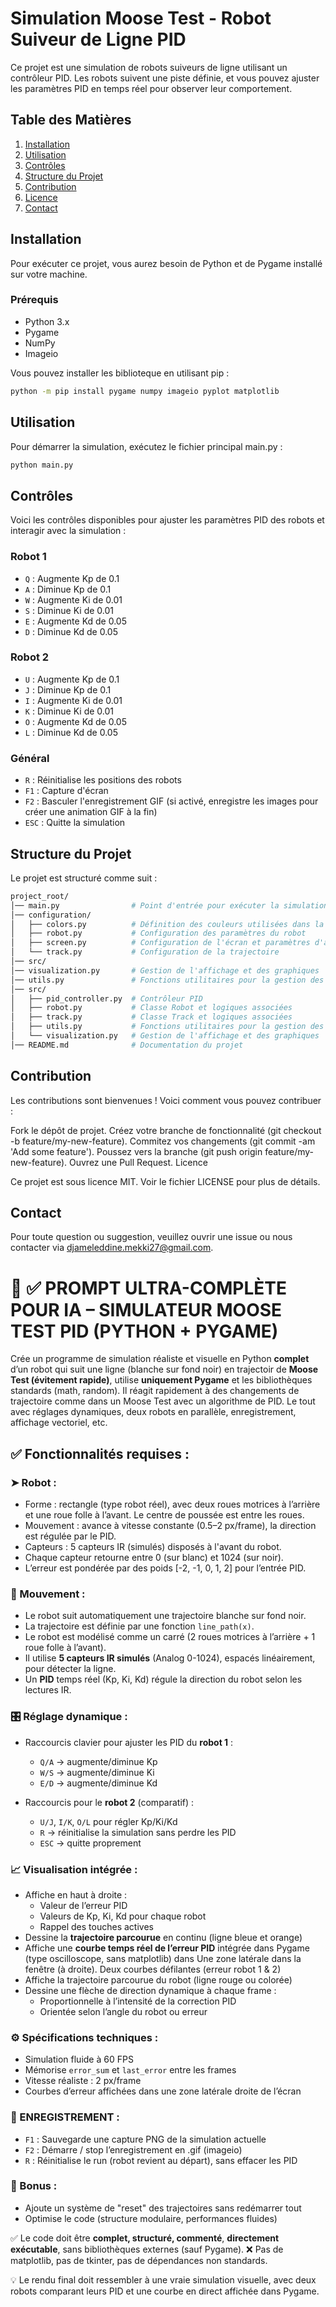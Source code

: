 # Simulation Moose Test - Robot Suiveur de Ligne PID

Ce projet est une simulation de robots suiveurs de ligne utilisant un contrôleur PID. Les robots suivent une piste définie, et vous pouvez ajuster les paramètres PID en temps réel pour observer leur comportement.

## Table des Matières

1. [Installation](#installation)
2. [Utilisation](#utilisation)
3. [Contrôles](#contrôles)
4. [Structure du Projet](#structure-du-projet)
5. [Contribution](#contribution)
6. [Licence](#licence)
7. [Contact](#contact)

## Installation

Pour exécuter ce projet, vous aurez besoin de Python et de Pygame installé sur votre machine.

### Prérequis

- Python 3.x
- Pygame
- NumPy
- Imageio

Vous pouvez installer les biblioteque en utilisant pip :

```bash
python -m pip install pygame numpy imageio pyplot matplotlib
```

## Utilisation

Pour démarrer la simulation, exécutez le fichier principal main.py :

```bash
python main.py
```

## Contrôles

Voici les contrôles disponibles pour ajuster les paramètres PID des robots et interagir avec la simulation :

### Robot 1

* `Q` : Augmente Kp de 0.1
* `A` : Diminue Kp de 0.1
* `W` : Augmente Ki de 0.01
* `S` : Diminue Ki de 0.01
* `E` : Augmente Kd de 0.05
* `D` : Diminue Kd de 0.05

### Robot 2

* `U` : Augmente Kp de 0.1
* `J` : Diminue Kp de 0.1
* `I` : Augmente Ki de 0.01
* `K` : Diminue Ki de 0.01
* `O` : Augmente Kd de 0.05
* `L` : Diminue Kd de 0.05

### Général

* `R` : Réinitialise les positions des robots
* `F1` : Capture d'écran
* `F2` : Basculer l'enregistrement GIF (si activé, enregistre les images pour créer une animation GIF à la fin)
* `ESC` : Quitte la simulation

## Structure du Projet

Le projet est structuré comme suit :

```bash
project_root/
│── main.py                # Point d'entrée pour exécuter la simulation
│── configuration/
│   ├── colors.py          # Définition des couleurs utilisées dans la simulation
│   ├── robot.py           # Configuration des paramètres du robot
│   ├── screen.py          # Configuration de l'écran et paramètres d'affichage
│   └── track.py           # Configuration de la trajectoire
│── src/
│── visualization.py       # Gestion de l'affichage et des graphiques
│── utils.py               # Fonctions utilitaires pour la gestion des événements et des captures
│── src/
│   ├── pid_controller.py  # Contrôleur PID
│   ├── robot.py           # Classe Robot et logiques associées
│   ├── track.py           # Classe Track et logiques associées
│   ├── utils.py           # Fonctions utilitaires pour la gestion des événements et des captures
│   └── visualization.py   # Gestion de l'affichage et des graphiques
│── README.md              # Documentation du projet
```
## Contribution

Les contributions sont bienvenues ! Voici comment vous pouvez contribuer :

Fork le dépôt de projet.
Créez votre branche de fonctionnalité (git checkout -b feature/my-new-feature).
Commitez vos changements (git commit -am 'Add some feature').
Poussez vers la branche (git push origin feature/my-new-feature).
Ouvrez une Pull Request.
Licence

Ce projet est sous licence MIT. Voir le fichier LICENSE pour plus de détails.

## Contact

Pour toute question ou suggestion, veuillez ouvrir une issue ou nous contacter via djameleddine.mekki27@gmail.com.

# 🎯 **✅ PROMPT ULTRA-COMPLÈTE POUR IA – SIMULATEUR MOOSE TEST PID (PYTHON + PYGAME)**

Crée un programme de simulation réaliste et visuelle en Python **complet**  d’un robot qui suit une ligne (blanche sur fond noir) en trajectoir de **Moose Test (évitement rapide)**, utilise **uniquement Pygame** et les bibliothèques standards (math, random). Il réagit rapidement à des changements de trajectoire comme dans un Moose Test avec un algorithme de PID. Le tout avec réglages dynamiques, deux robots en parallèle, enregistrement, affichage vectoriel, etc.

## ✅ Fonctionnalités requises :

### ➤ Robot :

* Forme : rectangle (type robot réel), avec deux roues motrices à l’arrière et une roue folle à l’avant.
Le centre de poussée est entre les roues.
* Mouvement : avance à vitesse constante (0.5–2 px/frame), la direction est régulée par le PID.
* Capteurs : 5 capteurs IR (simulés) disposés à l'avant du robot.
* Chaque capteur retourne entre 0 (sur blanc) et 1024 (sur noir).
* L’erreur est pondérée par des poids [-2, -1, 0, 1, 2] pour l’entrée PID.

### 🔁 Mouvement :

* Le robot suit automatiquement une trajectoire blanche sur fond noir.
* La trajectoire est définie par une fonction `line_path(x)`.
* Le robot est modélisé comme un carré (2 roues motrices à l’arrière + 1 roue folle à l’avant).
* Il utilise **5 capteurs IR simulés** (Analog 0-1024), espacés linéairement, pour détecter la ligne.
* Un **PID** temps réel (Kp, Ki, Kd) régule la direction du robot selon les lectures IR.

### 🎛️ Réglage dynamique :

* Raccourcis clavier pour ajuster les PID du **robot 1** :

    * `Q/A` → augmente/diminue Kp
    * `W/S` → augmente/diminue Ki
    * `E/D` → augmente/diminue Kd
* Raccourcis pour le **robot 2** (comparatif) :

    * `U/J`, `I/K`, `O/L` pour régler Kp/Ki/Kd
    * `R` → réinitialise la simulation sans perdre les PID
    * `ESC` → quitte proprement

### 📈 Visualisation intégrée :

* Affiche en haut à droite :
    * Valeur de l’erreur PID
    * Valeurs de Kp, Ki, Kd pour chaque robot
    * Rappel des touches actives
* Dessine la **trajectoire parcourue** en continu (ligne bleue et orange)
* Affiche une **courbe temps réel de l’erreur PID** intégrée dans Pygame (type oscilloscope, sans matplotlib) dans Une zone latérale dans la fenêtre (à droite). Deux courbes défilantes (erreur robot 1 & 2)
* Affiche la trajectoire parcourue du robot (ligne rouge ou colorée)
* Dessine une flèche de direction dynamique à chaque frame :
    * Proportionnelle à l’intensité de la correction PID
    * Orientée selon l’angle du robot ou erreur

### ⚙️ Spécifications techniques :

* Simulation fluide à 60 FPS
* Mémorise `error_sum` et `last_error` entre les frames
* Vitesse réaliste : 2 px/frame
* Courbes d’erreur affichées dans une zone latérale droite de l’écran

### 💾 ENREGISTREMENT :
* `F1` : Sauvegarde une capture PNG de la simulation actuelle
* `F2` : Démarre / stop l’enregistrement en .gif (imageio)
* `R` : Réinitialise le run (robot revient au départ), sans effacer les PID

### 🧠 Bonus :

* Ajoute un système de "reset" des trajectoires sans redémarrer tout
* Optimise le code (structure modulaire, performances fluides)

✅ Le code doit être **complet, structuré, commenté**, **directement exécutable**, sans bibliothèques externes (sauf Pygame).
❌ Pas de matplotlib, pas de tkinter, pas de dépendances non standards.

💡 Le rendu final doit ressembler à une vraie simulation visuelle, avec deux robots comparant leurs PID et une courbe en direct affichée dans Pygame.
